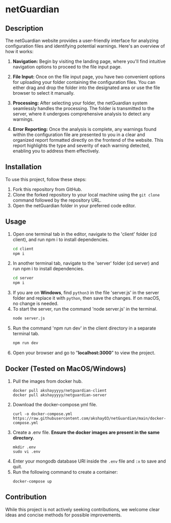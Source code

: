 # netGuardian


## Description

The netGuardian website provides a user-friendly interface for analyzing configuration files and identifying potential warnings. Here's an overview of how it works:

1. **Navigation:** Begin by visiting the landing page, where you'll find intuitive navigation options to proceed to the file input page.

2. **File Input:** Once on the file input page, you have two convenient options for uploading your folder containing the configuration files. You can either drag and drop the folder into the designated area or use the file browser to select it manually.

3. **Processing:** After selecting your folder, the netGuardian system seamlessly handles the processing. The folder is transmitted to the server, where it undergoes comprehensive analysis to detect any warnings.

4. **Error Reporting:** Once the analysis is complete, any warnings found within the configuration file are presented to you in a clear and organized report formatted directly on the frontend of the website. This report highlights the type and severity of each warning detected, enabling you to address them effectively.


## Installation

To use this project, follow these steps:

1. Fork this repository from GitHub.
2. Clone the forked repository to your local machine using the `git clone` command followed by the repository URL.
3. Open the netGuardian folder in your preferred code editor.

## Usage

1. Open one terminal tab in the editor, navigate to the 'client' folder (cd client), and run npm i to install dependencies.
     ```bash
     cd client
     npm i
2. In another terminal tab, navigate to the 'server' folder (cd server) and run npm i to install dependencies.
     ```bash
     cd server
     npm i
3. If you are on **Windows**, find `python3` in the file 'server.js' in the server folder and replace it with `python`, then save the changes. If on macOS, no change is needed.
4. To start the server, run the command 'node server.js' in the terminal.
    ```bash
    node server.js
5. Run the command 'npm run dev' in the client directory in a separate terminal tab.
   ```bash
   npm run dev
6. Open your browser and go to "**localhost:3000**" to view the project.

## Docker (Tested on MacOS/Windows)
1. Pull the images from docker hub.
   ````
   docker pull akshayyyyy/netguardian-client
   docker pull akshayyyyy/netguardian-server
2. Download the docker-compose.yml file.
   ````
   curl -o docker-compose.yml https://raw.githubusercontent.com/akshayO3/netGuardian/main/docker-compose.yml
3. Create a .env file.
    **Ensure the docker images are present in the same directory.**
   ````
   mkdir .env
   sudo vi .env
4. Enter your mongodb database URI inside the ``.env`` file and ``:x`` to save and quit.
5. Run the following command to create a container:
   ````
   docker-compose up
## Contribution
While this project is not actively seeking contributions, we welcome clear ideas and concise methods for possible improvements.
